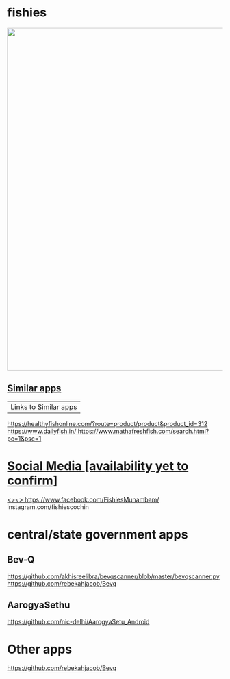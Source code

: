 # fishies



<a href="http://www.pidramble.com"><img src="https://github.com/EtricKombat/fishies/blob/master/WhatsApp%20Image%202020-05-07%20at%202.58.27%20PM.jpeg" width="900%" height="800"> 

## Similar apps
<table>
  <tr><td>
Links to Similar apps
</td></tr>
</table>
https://healthyfishonline.com/?route=product/product&product_id=312
https://www.dailyfish.in/
https://www.mathafreshfish.com/search.html?pc=1&psc=1


# Social Media [availability yet to confirm]
<><>
https://www.facebook.com/FishiesMunambam/
instagram.com/fishiescochin

# central/state government apps
## Bev-Q

https://github.com/akhisreelibra/bevqscanner/blob/master/bevqscanner.py
https://github.com/rebekahjacob/Bevq

## AarogyaSethu
https://github.com/nic-delhi/AarogyaSetu_Android

# Other apps
https://github.com/rebekahjacob/Bevq
